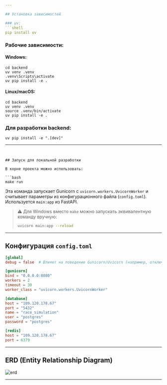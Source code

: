 ```yaml
---

## Установка зависимостей 

### uv:
```shell
pip install uv
```

### Рабочие зависимости:

#### Windows:
```shell
cd backend
uv venv .venv
.venv\Scripts\activate
uv pip install -e .
```

#### Linux/macOS:
```shell
cd backend
uv venv .venv
source .venv/bin/activate
uv pip install -e .
```

### Для разработки backend:
```shell
uv pip install -e ".[dev]"
```

---
```


## Запуск для локальной разработки

В корне проекта можно использовать:

```bash
make run
```

Эта команда запускает Gunicorn с `uvicorn.workers.UvicornWorker` и считывает параметры из конфигурационного файла (`config.toml`).  
Используется `main:app` из FastAPI.

> ⚠️ Для Windows вместо `make` можно запускать эквивалентную команду вручную:
> ```bash
> uvicorn main:app --reload
> ```

---

## Конфигурация `config.toml`

```toml
[global]
debug = false  # Влияет на поведение Gunicorn/Uvicorn (например, отключает авто-перезапуск и логгирование в dev-режиме)

[gunicorn]
bind = "0.0.0.0:8080"
workers = 2
timeout = 30
worker_class = "uvicorn.workers.UvicornWorker"

[database]
host = "109.120.178.67"
port = "5432"
name = "race_simulation"
user = "postgres"
password = "postgres"

[redis]
host = "109.120.178.67"
port = 6379
```

---

## ERD (Entity Relationship Diagram)

![erd](erd.jpg)

---
